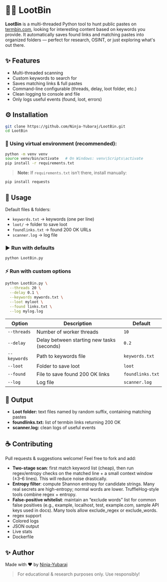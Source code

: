 # 🏴‍☠️ LootBin
**LootBin** is a multi-threaded Python tool to hunt public pastes on [termbin.com](https://termbin.com), looking for interesting content based on keywords you provide. It automatically saves found links and matching pastes into organized folders — perfect for research, OSINT, or just exploring what's out there.

## ✨ Features
- Multi-threaded scanning
- Custom keywords to search for
- Saves matching links & full pastes
- Command-line configurable (threads, delay, loot folder, etc.)
- Clean logging to console and file
- Only logs useful events (found, loot, errors)

## ⚙️ Installation
```bash
git clone https://github.com/Ninja-Yubaraj/LootBin.git
cd LootBin
```
### 🐍 Using virtual environment (recommended):
```bash
python -m venv venv
source venv/bin/activate   # On Windows: venv\Scripts\activate
pip install -r requirements.txt
```

> **Note:** If `requirements.txt` isn’t there, install manually:

```bash
pip install requests
```

## 🚀 Usage
Default files & folders:
- `keywords.txt` → keywords (one per line)
- `loot/` → folder to save loot
- `foundlinks.txt` → found 200 OK URLs
- `scanner.log` → log file

### ▶ Run with defaults

```bash
python LootBin.py
```

### ⚡ Run with custom options

```bash
python LootBin.py \
  --threads 20 \
  --delay 0.1 \
  --keywords mywords.txt \
  --loot myloot \
  --found links.txt \
  --log mylog.log
```

| Option       | Description                                | Default          |
| ------------ | ------------------------------------------ | ---------------- |
| `--threads`  | Number of worker threads                   | `10`             |
| `--delay`    | Delay between starting new tasks (seconds) | `0.2`            |
| `--keywords` | Path to keywords file                      | `keywords.txt`   |
| `--loot`     | Folder to save loot                        | `loot`           |
| `--found`    | File to save found 200 OK links            | `foundlinks.txt` |
| `--log`      | Log file                                   | `scanner.log`    |


## 📂 Output
- **Loot folder:** text files named by random suffix, containing matching pastes
- **foundlinks.txt:** list of termbin links returning 200 OK
- **scanner.log:** clean logs of useful events

## ☕ Contributing
Pull requests & suggestions welcome! Feel free to fork and add:

- **Two-stage scan**: first match keyword list (cheap), then run regex/entropy checks on the matched line + a small context window (±3–6 lines). This will reduce noise drastically.
- **Entropy filter**: compute Shannon entropy for candidate strings. Many real secrets are high-entropy; normal words are lower. TruffleHog-style tools combine regex + entropy.
- **False-positive whitelist**: maintain an “exclude words” list for common false positives (e.g., example, localhost, test, example.com, sample API keys used in docs). Many tools allow exclude_regex or exclude_words.
- regex support
- Colored logs
- JSON output
- Live stats
- Dockerfile

## ✨ Author
Made with ❤️ by [Ninja-Yubaraj](https://github.com/Ninja-Yubaraj)

> For educational & research purposes only. Use responsibly!
